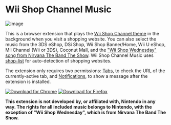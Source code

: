 # Wii Shop Channel Music

![image](https://user-images.githubusercontent.com/3879063/151822369-ac4b1ea6-4c32-4918-a866-4cdf80758e43.png)


This is a browser extension that plays the [Wii Shop Channel theme](https://www.youtube.com/watch?v=yyjUmv1gJEg) in the background when you visit a shopping website. You can also select the music from the 3DS eShop, DSi Shop, Wii Shop Banner/Home, Wii U eShop, Mii Channel (Wii or 3DS), Coconut Mall, and the ["Wii Shop Wednesday" song from Nirvana The Band The Show](https://www.youtube.com/watch?v=B_qnI1WrlnU). Wii Shop Channel Music uses [shop-list](https://github.com/corbindavenport/shop-list) for auto-detection of shopping websites.

The extension only requires two permissions: [Tabs](https://developer.mozilla.org/en-US/docs/Mozilla/Add-ons/WebExtensions/API/tabs), to check the URL of the currently-active tab, and [Notifications](https://developer.mozilla.org/en-US/docs/Mozilla/Add-ons/WebExtensions/user_interface/Notifications), to show a message after the extension is installed.

[![Download for Chrome](https://i.imgur.com/Ux1VFlk.png)](https://chrome.google.com/webstore/detail/camjnljbmplngaalikoefoibonimfhkd) [![Download for Firefox](https://i.imgur.com/aGy23SG.png)](https://addons.mozilla.org/en-US/firefox/addon/wii-shop-channel/)

**This extension is not developed by, or affiliated with, Nintendo in any way. The rights for all included music belongs to Nintendo, with the exception of "Wii Shop Wednesday", which is from Nirvana The Band The Show.**
